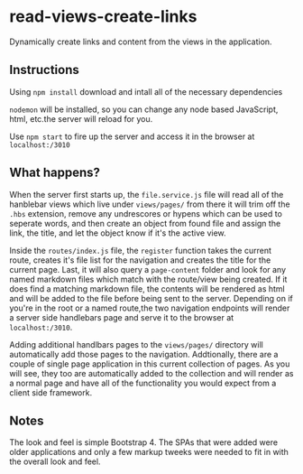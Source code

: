 # read-views-create-links

Dynamically create links and content from the views in the application.

## Instructions

Using `npm install` download and intall all of the necessary dependencies

`nodemon` will be installed, so you can change any node based JavaScript, html, etc.the server will reload for you.

Use `npm start` to fire up the server and access it in the browser at `localhost:/3010`

## What happens?

When the server first starts up, the `file.service.js` file will read all of the hanblebar views which live under `views/pages/` from there
it will trim off the `.hbs` extension, remove any undrescores or hypens which can be used to seperate words, and then create an object from found file and assign the link, the title, and let the object know if it's the active view.

Inside the `routes/index.js` file, the `register` function takes the current route, creates it's file list for the navigation and creates the title for the current page. Last, it will also query a `page-content` folder and look for any named markdown files which match with the route/view being created. If it does find a matching markdown file, the contents will be rendered as html and will be added to the file before being sent to the server.  Depending on if you're in the root or a named route,the two navigation endpoints will render a server side handlebars page and serve it to the browser at `localhost:/3010`.

Adding additional handlbars pages to the `views/pages/` directory will automatically add those pages to the navigation. Addtionally, there are a couple of single page application in this current collection of pages. As you will see, they too are automatically added to the collection and will render
as a normal page and have all of the functionality you would expect from a client side framework.

## Notes

The look and feel is simple Bootstrap 4. The SPAs that were added were older applications and only a few markup tweeks were needed to fit in with the overall look and feel.

